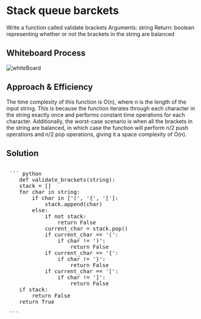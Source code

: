 # Stack queue barckets

Write a function called validate brackets
Arguments: string
Return: boolean
representing whether or not the brackets in the string are balanced

## Whiteboard Process

![whiteBoard](./My_First_Board.jpg)

## Approach & Efficiency

The time complexity of this function is O(n), where n is the length of the input string. This is because the function iterates through each character in the string exactly once and performs constant time operations for each character. Additionally, the worst-case scenario is when all the brackets in the string are balanced, in which case the function will perform n/2 push operations and n/2 pop operations, giving it a space complexity of O(n).

## Solution

<pre>

 ``` python
    def validate_brackets(string):
    stack = []
    for char in string:
        if char in ['(', '{', '[']:
            stack.append(char)
        else:
            if not stack:
                return False
            current_char = stack.pop()
            if current_char == '(':
                if char != ')':
                    return False
            if current_char == '{':
                if char != '}':
                    return False
            if current_char == '[':
                if char != ']':
                    return False
    if stack:
        return False
    return True

 ```
</pre>

